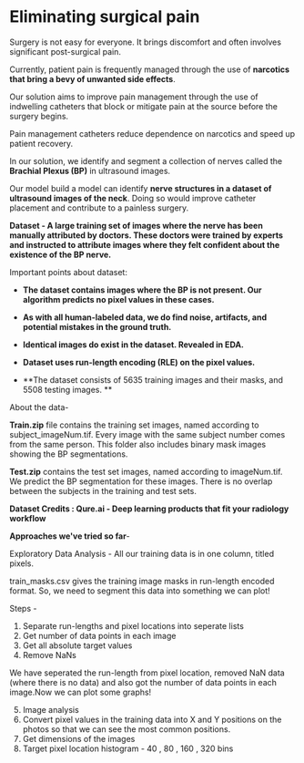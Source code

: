 # Eliminating surgical pain

Surgery is not easy for everyone. It brings discomfort and often involves significant post-surgical pain.

Currently, patient pain is frequently managed through the use of **narcotics that bring a bevy of unwanted side effects**.

Our solution aims to improve pain management through the use of indwelling catheters that block or mitigate pain at the source before the surgery begins.

Pain management catheters reduce dependence on narcotics and speed up patient recovery.

In our solution, we identify and segment a collection of nerves called the **Brachial Plexus (BP)** in ultrasound images. 

Our model  build a model can identify **nerve structures in a dataset of ultrasound images of the neck**. Doing so would improve catheter placement and contribute to a painless surgery.


**Dataset - A large training set of images where the nerve has been manually attributed by doctors. These doctors were trained by experts and instructed to attribute images where they felt confident about the existence of the BP nerve.**

Important points about dataset:


*  **The dataset contains images where the BP is not present. Our algorithm predicts no pixel values in these cases.**

*  **As with all human-labeled data, we do find noise, artifacts, and potential mistakes in the ground truth.**

*  **Identical images do exist in the dataset. Revealed in EDA.**

*  **Dataset uses run-length encoding (RLE) on the pixel values.**

*  **The dataset consists of 5635 training images and their masks, and 5508 testing images. **


About the data-

**Train.zip** file contains the training set images, named according to subject_imageNum.tif. Every image with the same subject number comes from the same person. This folder also includes binary mask images showing the BP segmentations.

**Test.zip** contains the test set images, named according to imageNum.tif. We predict the BP segmentation for these images. There is no overlap between the subjects in the training and test sets.


**Dataset Credits : Qure.ai - Deep learning products that fit your radiology workflow**


**Approaches we've tried so far**- 

Exploratory Data Analysis - All our training data is in one column, titled pixels.

train_masks.csv gives the training image masks in run-length encoded format. So, we need to segment this data into something we can plot!

Steps - 

1.  Separate run-lengths and pixel locations into seperate lists
2.  Get number of data points in each image
3.  Get all absolute target values
4.  Remove NaNs

We have seperated the run-length from pixel location, removed NaN data (where there is no data) and also got the number of data points in each image.Now we can plot some graphs!

5. Image analysis
6. Convert pixel values in the training data into X and Y positions on the photos so that we can see the most common positions.
7. Get dimensions of the images
8. Target pixel location histogram - 40 , 80 , 160 , 320 bins






